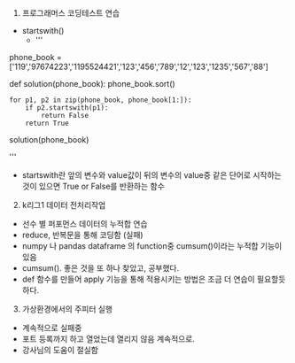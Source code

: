 1. 프로그래머스 코딩테스트 연습
 - startswith()
   - '''

phone_book = ['119','97674223','1195524421','123','456','789','12','123','1235','567','88']

def solution(phone_book):
    phone_book.sort()
    
    for p1, p2 in zip(phone_book, phone_book[1:]):
        if p2.startswith(p1):
            return False
        return True

solution(phone_book)

'''

 - startswith란 앞의 변수와 value값이 뒤의 변수의 value중 같은 단어로 시작하는 것이 있으면 True or False를 반환하는 함수


2. k리그1 데이터 전처리작업
 - 선수 별 퍼포먼스 데이터의 누적합 연습
 - reduce, 반복문을 통해 코딩함 (실패)
 - numpy 나 pandas dataframe 의 function중 cumsum()이라는 누적합 기능이 있음
 - cumsum(). 좋은 것을 또 하나 찾았고, 공부했다.
 - def 함수를 만들어 apply 기능을 통해 적용시키는 방법은 조금 더 연습이 필요할듯 하다.


3. 가상환경에서의 주피터 실행
 - 계속적으로 실패중
 - 포트 등록까지 하고 열었는데 열리지 않음 계속적으로.
 - 강사님의 도움이 절실함
